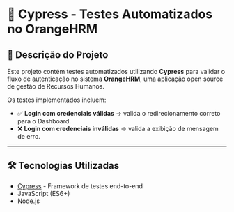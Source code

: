 # 🚀 Cypress - Testes Automatizados no OrangeHRM  

## 📌 Descrição do Projeto  
Este projeto contém testes automatizados utilizando **Cypress** para validar o fluxo de autenticação no sistema **[OrangeHRM](https://opensource-demo.orangehrmlive.com/)**, uma aplicação open source de gestão de Recursos Humanos.  

Os testes implementados incluem:  
- ✅ **Login com credenciais válidas** → valida o redirecionamento correto para o Dashboard.  
- ❌ **Login com credenciais inválidas** → valida a exibição de mensagem de erro.  

---

## 🛠️ Tecnologias Utilizadas  
- [Cypress](https://www.cypress.io/) - Framework de testes end-to-end  
- JavaScript (ES6+)  
- Node.js  